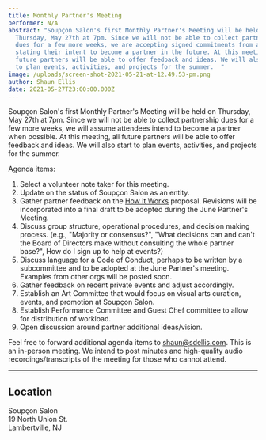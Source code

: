 ```yaml
---
title: Monthly Partner's Meeting
performer: N/A
abstract: "Soupçon Salon's first Monthly Partner's Meeting will be held on
  Thursday, May 27th at 7pm. Since we will not be able to collect partnership
  dues for a few more weeks, we are accepting signed commitments from attendees
  stating their intent to become a partner in the future. At this meeting, all
  future partners will be able to offer feedback and ideas. We will also start
  to plan events, activities, and projects for the summer.  "
image: /uploads/screen-shot-2021-05-21-at-12.49.53-pm.png
author: Shaun Ellis
date: 2021-05-27T23:00:00.000Z
---
```

Soupçon Salon's first Monthly Partner's Meeting will be held on Thursday, May 27th at 7pm. Since we will not be able to collect partnership dues for a few more weeks, we will assume attendees intend to become a partner when possible. At this meeting, all future partners will be able to offer feedback and ideas. We will also start to plan events, activities, and projects for the summer.

Agenda items:

1. Select a volunteer note taker for this meeting.
2. Update on the status of Soupçon Salon as an entity. 
3. Gather partner feedback on the [How it Works](https://soupcon.salon/about/) proposal. Revisions will be incorporated into a final draft to be adopted during the June Partner's Meeting.
4. Discuss group structure, operational procedures, and decision making process. (e.g., "Majority or consensus?", "What decisions can and can't the Board of Directors make without consulting the whole partner base?", How do I sign up to help at events?)
5. Discuss language for a Code of Conduct, perhaps to be written by a subcommittee and to be adopted at the June Partner's meeting. Examples from other orgs will be posted soon.
6. Gather feedback on recent private events and adjust accordingly.
7. Establish an Art Committee that would focus on visual arts curation, events, and promotion at Soupçon Salon.
8. Establish Performance Committee and Guest Chef committee to allow for distribution of workload.
9. Open discussion around partner additional ideas/vision.

Feel free to forward additional agenda items to shaun@sdellis.com. This is an in-person meeting. We intend to post minutes and high-quality audio recordings/transcripts of the meeting for those who cannot attend.

- - -

## Location

Soupçon Salon<br/>
19 North Union St.<br/>
Lambertville, NJ